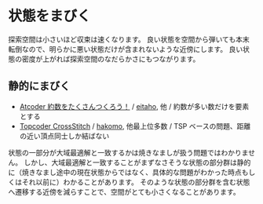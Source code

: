 
# 状態をまびく

探索空間は小さいほど収束は速くなります。
良い状態を空間から弾いても本末転倒なので、明らかに悪い状態だけが含まれないような近傍にします。
良い状態の密度が上がれば探索空間のなだらかさにもつながります。

## 静的にまびく

- [Atcoder 約数をたくさんつくろう！](https://chokudai002.contest.atcoder.jp/assignments)
    / [eitaho](https://chokudai002.contest.atcoder.jp/submissions/965627), 他
    / 約数が多い数だけを要素とする
- [Topcoder CrossStitch](https://community.topcoder.com/longcontest/?module=ViewProblemStatement&rd=16887&pm=14543)
    / [hakomo](https://community.topcoder.com/longcontest/?module=ViewProblemSolution&pm=14543&rd=16887&cr=22924522&subnum=2), 他最上位多数
    / TSP ベースの問題、距離の近い頂点同士しか結ばない

状態の一部分が大域最適解と一致するかは焼きなましが扱う問題ではわかりません。
しかし、大域最適解と一致することがまずなさそうな状態の部分群は静的に（焼きなまし途中の現在状態からではなく、具体的な問題がわかった時点もしくはそれ以前に）わかることがあります。
そのような状態の部分群を含む状態へ遷移する近傍を減らすことで、空間がとても小さくなることがあります。
